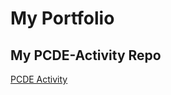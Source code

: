 # My Portfolio
## My PCDE-Activity Repo
<a href="http://jpalmas.github.io/PCDE-Activity-9.1"> PCDE Activity </a>
